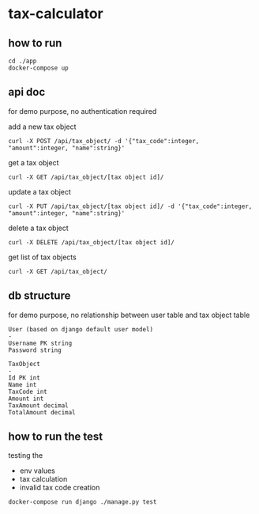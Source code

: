 # tax-calculator

## how to run

```
cd ./app
docker-compose up
```

## api doc

for demo purpose, no authentication required

add a new tax object

```
curl -X POST /api/tax_object/ -d '{"tax_code":integer, "amount":integer, "name":string}'
```

get a tax object
```
curl -X GET /api/tax_object/[tax object id]/
```

update a tax object
```
curl -X PUT /api/tax_object/[tax object id]/ -d '{"tax_code":integer, "amount":integer, "name":string}'
```

delete a tax object
```
curl -X DELETE /api/tax_object/[tax object id]/
```

get list of tax objects

```
curl -X GET /api/tax_object/
```

## db structure

for demo purpose, no relationship between user table and tax object table
```
User (based on django default user model)
-
Username PK string 
Password string 

TaxObject
-
Id PK int
Name int 
TaxCode int
Amount int 
TaxAmount decimal
TotalAmount decimal
```

## how to run the test
testing the
- env values
- tax calculation
- invalid tax code creation

```
docker-compose run django ./manage.py test
```
